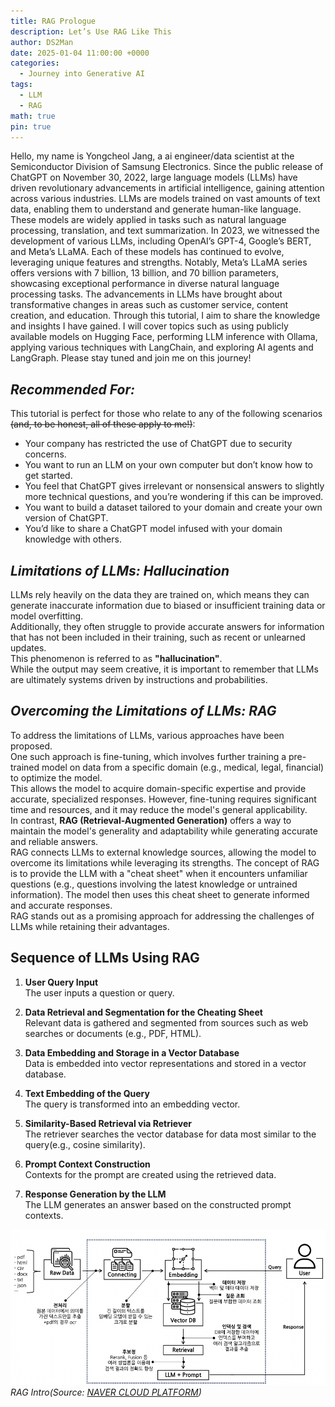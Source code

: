 ```yaml
---
title: RAG Prologue
description: Let’s Use RAG Like This
author: DS2Man
date: 2025-01-04 11:00:00 +0000
categories:
  - Journey into Generative AI
tags:
  - LLM
  - RAG
math: true
pin: true
---
```


Hello, my name is Yongcheol Jang, a ai engineer/data scientist at the Semiconductor Division of Samsung Electronics.
Since the public release of ChatGPT on November 30, 2022, large language models (LLMs) have driven revolutionary advancements in artificial intelligence, gaining attention across various industries.
LLMs are models trained on vast amounts of text data, enabling them to understand and generate human-like language. These models are widely applied in tasks such as natural language processing, translation, and text summarization.
In 2023, we witnessed the development of various LLMs, including OpenAI’s GPT-4, Google’s BERT, and Meta’s LLaMA. Each of these models has continued to evolve, leveraging unique features and strengths. Notably, Meta’s LLaMA series offers versions with 7 billion, 13 billion, and 70 billion parameters, showcasing exceptional performance in diverse natural language processing tasks.
The advancements in LLMs have brought about transformative changes in areas such as customer service, content creation, and education.
Through this tutorial, I aim to share the knowledge and insights I have gained. I will cover topics such as using publicly available models on Hugging Face, performing LLM inference with Ollama, applying various techniques with LangChain, and exploring AI agents and LangGraph. Please stay tuned and join me on this journey!

<!-- 
안녕하세요, 삼성전자 반도체사업부에서 근무하는 장용철 연구원입니다.
2022년 11월 30일 ChatGPT의 공개 이후, 대규모 언어 모델(Large Language Model, LLM)은 인공지능 분야에서 혁신적인 발전을 이끌며 다양한 산업에서 주목받고 있습니다. 
LLM은 방대한 텍스트 데이터를 학습하여 인간과 유사한 언어 이해 및 생성 능력을 갖춘 모델로, 자연어 처리, 번역, 텍스트 요약 등 여러 작업에서 활용되고 있습니다. 
2023년에는 OpenAI의 GPT-4, Google's BERT, Meta의 LLaMA 등 다양한 LLM이 개발되어 각자의 특성과 강점을 바탕으로 발전해왔습니다. 
특히, Meta의 LLaMA 시리즈는 7억, 130억, 700억 파라미터 버전으로 제공되며, 다양한 자연어 처리 작업에서 뛰어난 성능을 보여주고 있습니다. 
이러한 LLM의 발전은 고객 서비스, 콘텐츠 생성, 교육 등 다양한 분야에서 혁신적인 변화를 가져오고 있습니다.
이번 Tutorial통해서 제가 익히고 필요한 내용들을 공유하고자 합니다.
Huggingface에 공개된 모델 사용법, Ollama를 활용한 LLM 추론, LangChain을 활용한 다양한 기법, AI Agent, LangGraph 등을 공유할 예정이니, 관심있게 지켜봐 주세요. 
-->

## *Recommended For:*

This tutorial is perfect for those who relate to any of the following scenarios ~~(and, to be honest, all of these apply to me!)~~:

- Your company has restricted the use of ChatGPT due to security concerns.
- You want to run an LLM on your own computer but don’t know how to get started.
- You feel that ChatGPT gives irrelevant or nonsensical answers to slightly more technical questions, and you’re wondering if this can be improved.
- You want to build a dataset tailored to your domain and create your own version of ChatGPT.
- You’d like to share a ChatGPT model infused with your domain knowledge with others.

<!-- 
이런 분들께 추천합니다!
아래 내용에 해당되는 분들께서 본Tutorial을 보시면 좋을 것 같아요. (아래는 사실 전부 제 이야기입니다…)

회사에서 보안상 문제로 Chat GPT 사용에 제약을 걸었다.
LLM을 내 컴퓨터로 돌려보고 싶은데 어떻게 하는지 모르겠다.
조금만 전문적인 내용을 물어봐도 헛소리를 하는 것 같은데, 개선할 수 없을까?
나의 도메인에 해당되는 데이터셋을 구축해서 나만의 Chat GPT를 갖고 싶다.
나의 도메인 지식이 담긴 Chat GPT를 다른 사람에게 공유하고 싶다. 
-->

## *Limitations of LLMs: Hallucination*

LLMs rely heavily on the data they are trained on, which means they can generate inaccurate information due to biased or insufficient training data or model overfitting.<br>
Additionally, they often struggle to provide accurate answers for information that has not been included in their training, such as recent or unlearned updates.<br>
This phenomenon is referred to as **"hallucination"**.<br>
While the output may seem creative, it is important to remember that LLMs are ultimately systems driven by instructions and probabilities.

<!-- 
LLM의 한계: 환각(Hallucination) 
LLM은 학습된 데이터에 의존하기 때문에, 편향되거나 불충분한 학습 데이터, 모델의 과적합 등으로 인해서 부정확한 정보를 생성하곤 합니다. 
또한 학습하지 않은 최신 정보에 답변을 정확하게 제공하지 못하는 문제가 있습니다.이것을 환각(Hallucination)이라고 합니다. 
창의적으로 보이지만 결국 LLM도 명령과 확률에 의해 돌아가는 시스템이기 때문입니다.
-->


## *Overcoming the Limitations of LLMs: RAG*

To address the limitations of LLMs, various approaches have been proposed.   
One such approach is fine-tuning, which involves further training a pre-trained model on data from a specific domain (e.g., medical, legal, financial) to optimize the model.   
This allows the model to acquire domain-specific expertise and provide accurate, specialized responses. However, fine-tuning requires significant time and resources, and it may reduce the model's general applicability.   
In contrast, **RAG (Retrieval-Augmented Generation)** offers a way to maintain the model's generality and adaptability while generating accurate and reliable answers.   
RAG connects LLMs to external knowledge sources, allowing the model to overcome its limitations while leveraging its strengths. The concept of RAG is to provide the LLM with a "cheat sheet" when it encounters unfamiliar questions (e.g., questions involving the latest knowledge or untrained information). The model then uses this cheat sheet to generate informed and accurate responses.   
RAG stands out as a promising approach for addressing the challenges of LLMs while retaining their advantages.

<!-- 
LLM의 한계를 뛰어넘는 방법: RAG
이러한 LLM의 한계를 극복하기 위해 여러 방법이 제안되고 있습니다. 
그중 하나는 Fine tuning으로, 사전 학습 모델(pre-trained model)에 특정 도메인(예: 의료, 법률, 금융)의 데이터를 추가 학습시켜 모델을 최적화하는 방식입니다. 
이를 통해 모델은 특정 분야에 대한 전문 지식을 습득하고 정확하고 전문적인 답변을 제공할 수 있습니다. 
그러나 Fine tuning은 시간과 비용이 많이 소요되고, 모델의 범용성이 저하될 수 있습니다.
 
반면 RAG는 외부 지식 소스와 연계하여 모델의 범용성과 적응력을 유지하면서도 정확하고 신뢰할 수 있는 답변을 생성할 수 있습니다. 
즉, RAG(Retrieval-Augmented Generation)는 LLM의 한계를 극복하면서도 그 장점을 살릴 수 있는 접근 방식이라고 할 수 있습니다.
RAG의 컨셉은 LLM이 모르는 질문(최신 지식, 학습에 사용되지 않은 지식)을 받았을 때, 잘 대답하기 위한 Cheating Sheet를 제공해줘서 
Cheating Sheet에 있는 내용을 기반으로 LLM이 대답하게 만드는 기술입니다. 
-->

## Sequence of LLMs Using RAG

1. **User Query Input**  
   The user inputs a question or query.

2. **Data Retrieval and Segmentation for the Cheating Sheet**  
   Relevant data is gathered and segmented from sources such as web searches or documents (e.g., PDF, HTML).

3. **Data Embedding and Storage in a Vector Database**  
   Data is embedded into vector representations and stored in a vector database.

4. **Text Embedding of the Query**  
   The query is transformed into an embedding vector.

5. **Similarity-Based Retrieval via Retriever**  
   The retriever searches the vector database for data most similar to the query(e.g., cosine similarity).

6. **Prompt Context Construction**  
   Contexts for the prompt are created using the retrieved data.

7. **Response Generation by the LLM**  
   The LLM generates an answer based on the constructed prompt contexts.

<!--
1. 사용자의 질문 입력(Query)
2. Cheating Sheet위한 데이터 확보 및 분할(Web Search, Documents(e.g. PDF, Html)
3. 데이터 임베딩 이후 Vector DB로  저장
4. 질문에 대한 텍스트 임베딩(Embedding)
5. Retriever 통해 Vector DB와 Query 유사도 기반 검색
6. Prompt Contexts 구성
7. LLM의 답변 생성(Response)
-->
![RAG Intro](/assets/img/2025-01-04-RAG-Prologue_1.png)
_RAG Intro(Source: [NAVER CLOUD PLATFORM](https://www.ncloud-forums.com/topic/277/))_